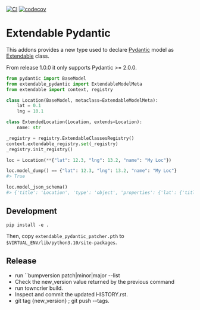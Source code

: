 [![CI](https://github.com/lmignon/pydantic-ext/actions/workflows/ci.yml/badge.svg)](https://github.com/lmignon/pydantic-ext/actions/workflows/ci.yml)
[![codecov](https://codecov.io/gh/lmignon/pydantic-ext/branch/master/graph/badge.svg?token=Z9FWM57T14)](https://codecov.io/gh/lmignon/pydantic-ext)

# Extendable Pydantic

This addons provides a new type used to declare [Pydantic](https://pypi.org/project/pydantic/)
model as [Extendable](https://pypi.org/project/extendable/) class.

From release 1.0.0 it only supports Pydantic >= 2.0.0.


```python
from pydantic import BaseModel
from extendable_pydantic import ExtendableModelMeta
from extendable import context, registry

class Location(BaseModel, metaclass=ExtendableModelMeta):
    lat = 0.1
    lng = 10.1

class ExtendedLocation(Location, extends=Location):
    name: str

_registry = registry.ExtendableClassesRegistry()
context.extendable_registry.set(_registry)
_registry.init_registry()

loc = Location(**{"lat": 12.3, "lng": 13.2, "name": "My Loc"})

loc.model_dump() == {"lat": 12.3, "lng": 13.2, "name": "My Loc"}
#> True

loc.model_json_schema()
#> {'title': 'Location', 'type': 'object', 'properties': {'lat': {'title': 'Lat', 'default': 0.1, 'type': 'number'}, 'lng': {'title': 'Lng', 'default': 10.1, 'type': 'number'}, 'name': {'title': 'Name', 'type': 'string'}}, 'required': ['name']}
```

## Development

`pip install -e .`

Then, copy `extendable_pydantic_patcher.pth` to `$VIRTUAL_ENV/lib/python3.10/site-packages`.

## Release


* run ``bumpversion patch|minor|major --list
* Check the new_version value returned by the previous command
* run towncrier build.
* Inspect and commit the updated HISTORY.rst.
* git tag {new_version} ; git push --tags.
